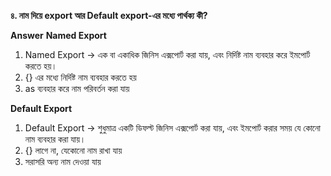 **৪. নাম দিয়ে export আর Default export-এর মধ্যে পার্থক্য কী?**

**Answer**
**Named Export**
1. Named Export → এক বা একাধিক জিনিস এক্সপোর্ট করা যায়, এবং নির্দিষ্ট নাম ব্যবহার করে ইমপোর্ট করতে হয়।
2. {} এর মধ্যে নির্দিষ্ট নাম ব্যবহার করতে হয়
3. as ব্যবহার করে নাম পরিবর্তন করা যায়	


**Default Export**
1. Default Export → শুধুমাত্র একটি ডিফল্ট জিনিস এক্সপোর্ট করা যায়, এবং ইমপোর্ট করার সময় যে কোনো নাম ব্যবহার করা যায়।
2. {} লাগে না, যেকোনো নাম রাখা যায়
3. সরাসরি অন্য নাম দেওয়া যায়

